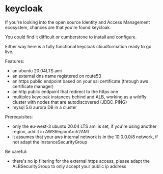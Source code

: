 # keycloak

If you're looking into the open source Identity and Access Management ecosystem, chances are that you're found keycloak.

You could find it difficult or cumberstone to install and configure.

Either way here is a fully functional keycloak cloudformation ready to go live.

Features:
- an ubuntu 20.04LTS ami
- an external dns name registered on route53
- an https public endpoint based on your ssl certificate (through aws certificate manager)
- an http public endpoint that redirect to the https one
- multiples keycloak instances behind and ALB, working as a wildfly cluster with nodes that are autodiscovered (JDBC_PING)
- mysql 5.6 aurora DB in a cluster


Prerequisites:
- only the eu-west-3 ubuntu 20.04 LTS ami is set, if you're using another region, add it in AWSRegionArch2AMI
- it assumes that your aws internal network is in the 10.0.0.0/8 network, if not adapt the InstanceSecurityGroup


Be careful:
- there's no ip filtering for the external https access, please adapt the ALBSecurityGroup to only accept your public ip address
